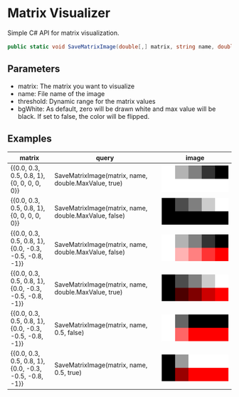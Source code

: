 # Matrix Visualizer

Simple C# API for matrix visualization.

```csharp
public static void SaveMatrixImage(double[,] matrix, string name, double threshold = double.MaxValue, bool bgWhite = true)
```

## Parameters
- matrix: The matrix you want to visualize
- name: File name of the image
- threshold: Dynamic range for the matrix values
- bgWhite: As default, zero will be drawn white and max value will be black. If set to false, the color will be flipped.

## Examples
| matrix | query|  image |
|---|---|---|
| {{0.0, 0.3, 0.5, 0.8, 1},<br> {0, 0, 0, 0, 0}} | SaveMatrixImage(matrix, name, double.MaxValue, true) | <img src="image/positive.png" width="400"> |
| {{0.0, 0.3, 0.5, 0.8, 1},<br> {0, 0, 0, 0, 0}} | SaveMatrixImage(matrix, name, double.MaxValue, false) | <img src="image/positive-flipped.png" width="400"> |
| {{0.0, 0.3, 0.5, 0.8, 1},<br> {0.0, -0.3, -0.5, -0.8, -1}} | SaveMatrixImage(matrix, name, double.MaxValue, false) |<img src="image/negative.png" width="400"> |
| {{0.0, 0.3, 0.5, 0.8, 1},<br> {0.0, -0.3, -0.5, -0.8, -1}} | SaveMatrixImage(matrix, name, double.MaxValue, true) |<img src="image/negative-flipped.png" width="400"> |
| {{0.0, 0.3, 0.5, 0.8, 1},<br> {0.0, -0.3, -0.5, -0.8, -1}} | SaveMatrixImage(matrix, name, 0.5, false) |<img src="image/negative-threshold.png" width="400"> |
| {{0.0, 0.3, 0.5, 0.8, 1},<br> {0.0, -0.3, -0.5, -0.8, -1}} | SaveMatrixImage(matrix, name, 0.5, true) |<img src="image/negative-flipped-threshold.png" width="400"> |


